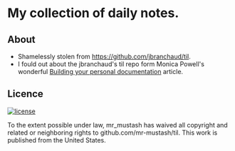 # My collection of daily notes.

## About
* Shamelessly stolen from https://github.com/jbranchaud/til.
* I fould out about the jbranchaud's til repo form Monica Powell's wonderful [Building your personal documentation](https://github.com/readme/guides/private-documentation) article.

## Licence
[![license](http://i.creativecommons.org/p/zero/1.0/88x31.png)](http://creativecommons.org/publicdomain/zero/1.0/)

To the extent possible under law, mr_mustash has waived all copyright and related or neighboring rights to github.com/mr-mustash/til. This work is published from the United States.
